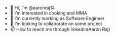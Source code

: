 - 👋 Hi, I’m @aaronraj14
- 👀 I’m interested in cooking and MMA
- 🌱 I’m currently working as Software Engineer
- 💞️ I’m looking to collaborate on some project 
- 📫 How to reach me through linkedin(Aaron Raj)

<!---
aaronraj14/aaronraj14 is a ✨ special ✨ repository because its `README.md` (this file) appears on your GitHub profile.
You can click the Preview link to take a look at your changes.
--->
